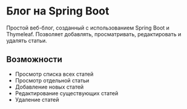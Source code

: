 # Блог на Spring Boot

Простой веб-блог, созданный с использованием Spring Boot и Thymeleaf. Позволяет добавлять, просматривать, редактировать и удалять статьи.

## Возможности

- Просмотр списка всех статей
- Просмотр отдельной статьи
- Добавление новых статей
- Редактирование существующих статей
- Удаление статей

